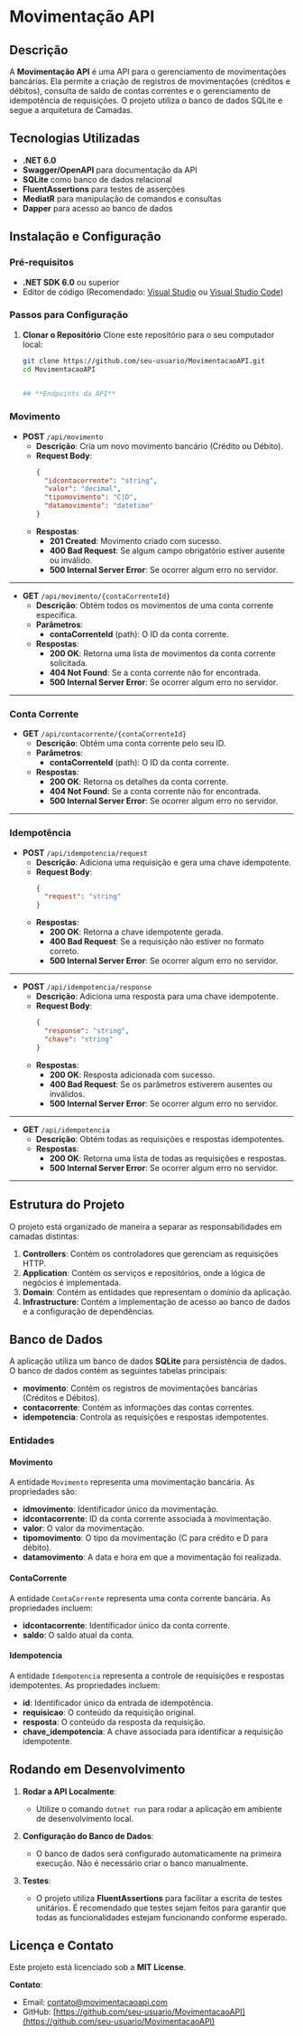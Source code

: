 # **Movimentação API**

## **Descrição**
A **Movimentação API** é uma API para o gerenciamento de movimentações bancárias. Ela permite a criação de registros de movimentações (créditos e débitos), consulta de saldo de contas correntes e o gerenciamento de idempotência de requisições. O projeto utiliza o banco de dados SQLite e segue a arquitetura de Camadas.

## **Tecnologias Utilizadas**
- **.NET 6.0**
- **Swagger/OpenAPI** para documentação da API
- **SQLite** como banco de dados relacional
- **FluentAssertions** para testes de asserções
- **MediatR** para manipulação de comandos e consultas
- **Dapper** para acesso ao banco de dados

## **Instalação e Configuração**

### **Pré-requisitos**
- **.NET SDK 6.0** ou superior
- Editor de código (Recomendado: [Visual Studio](https://visualstudio.microsoft.com/) ou [Visual Studio Code](https://code.visualstudio.com/))

### **Passos para Configuração**

1. **Clonar o Repositório**
   Clone este repositório para o seu computador local:

   ```bash
   git clone https://github.com/seu-usuario/MovimentacaoAPI.git
   cd MovimentacaoAPI


   ## **Endpoints da API**

### **Movimento**

- **POST** `/api/movimento`
  - **Descrição**: Cria um novo movimento bancário (Crédito ou Débito).
  - **Request Body**: 
    ```json
    {
      "idcontacorrente": "string",
      "valor": "decimal",
      "tipomovimento": "C|D",
      "datamovimento": "datetime"
    }
    ```
  - **Respostas**:
    - **201 Created**: Movimento criado com sucesso.
    - **400 Bad Request**: Se algum campo obrigatório estiver ausente ou inválido.
    - **500 Internal Server Error**: Se ocorrer algum erro no servidor.

---

- **GET** `/api/movimento/{contaCorrenteId}`
  - **Descrição**: Obtém todos os movimentos de uma conta corrente específica.
  - **Parâmetros**:
    - **contaCorrenteId** (path): O ID da conta corrente.
  - **Respostas**:
    - **200 OK**: Retorna uma lista de movimentos da conta corrente solicitada.
    - **404 Not Found**: Se a conta corrente não for encontrada.
    - **500 Internal Server Error**: Se ocorrer algum erro no servidor.

---

### **Conta Corrente**

- **GET** `/api/contacorrente/{contaCorrenteId}`
  - **Descrição**: Obtém uma conta corrente pelo seu ID.
  - **Parâmetros**:
    - **contaCorrenteId** (path): O ID da conta corrente.
  - **Respostas**:
    - **200 OK**: Retorna os detalhes da conta corrente.
    - **404 Not Found**: Se a conta corrente não for encontrada.
    - **500 Internal Server Error**: Se ocorrer algum erro no servidor.

---

### **Idempotência**

- **POST** `/api/idempotencia/request`
  - **Descrição**: Adiciona uma requisição e gera uma chave idempotente.
  - **Request Body**: 
    ```json
    {
      "request": "string"
    }
    ```
  - **Respostas**:
    - **200 OK**: Retorna a chave idempotente gerada.
    - **400 Bad Request**: Se a requisição não estiver no formato correto.
    - **500 Internal Server Error**: Se ocorrer algum erro no servidor.

---

- **POST** `/api/idempotencia/response`
  - **Descrição**: Adiciona uma resposta para uma chave idempotente.
  - **Request Body**: 
    ```json
    {
      "response": "string",
      "chave": "string"
    }
    ```
  - **Respostas**:
    - **200 OK**: Resposta adicionada com sucesso.
    - **400 Bad Request**: Se os parâmetros estiverem ausentes ou inválidos.
    - **500 Internal Server Error**: Se ocorrer algum erro no servidor.

---

- **GET** `/api/idempotencia`
  - **Descrição**: Obtém todas as requisições e respostas idempotentes.
  - **Respostas**:
    - **200 OK**: Retorna uma lista de todas as requisições e respostas.
    - **500 Internal Server Error**: Se ocorrer algum erro no servidor.

---

## **Estrutura do Projeto**

O projeto está organizado de maneira a separar as responsabilidades em camadas distintas:

1. **Controllers**: Contém os controladores que gerenciam as requisições HTTP.
2. **Application**: Contém os serviços e repositórios, onde a lógica de negócios é implementada.
3. **Domain**: Contém as entidades que representam o domínio da aplicação.
4. **Infrastructure**: Contém a implementação de acesso ao banco de dados e a configuração de dependências.

## **Banco de Dados**

A aplicação utiliza um banco de dados **SQLite** para persistência de dados. O banco de dados contém as seguintes tabelas principais:

- **movimento**: Contém os registros de movimentações bancárias (Créditos e Débitos).
- **contacorrente**: Contém as informações das contas correntes.
- **idempotencia**: Controla as requisições e respostas idempotentes.

### **Entidades**

#### **Movimento**
A entidade `Movimento` representa uma movimentação bancária. As propriedades são:

- **idmovimento**: Identificador único da movimentação.
- **idcontacorrente**: ID da conta corrente associada à movimentação.
- **valor**: O valor da movimentação.
- **tipomovimento**: O tipo da movimentação (C para crédito e D para débito).
- **datamovimento**: A data e hora em que a movimentação foi realizada.

#### **ContaCorrente**
A entidade `ContaCorrente` representa uma conta corrente bancária. As propriedades incluem:

- **idcontacorrente**: Identificador único da conta corrente.
- **saldo**: O saldo atual da conta.

#### **Idempotencia**
A entidade `Idempotencia` representa a controle de requisições e respostas idempotentes. As propriedades incluem:

- **id**: Identificador único da entrada de idempotência.
- **requisicao**: O conteúdo da requisição original.
- **resposta**: O conteúdo da resposta da requisição.
- **chave_idempotencia**: A chave associada para identificar a requisição idempotente.

## **Rodando em Desenvolvimento**

1. **Rodar a API Localmente**:
   - Utilize o comando `dotnet run` para rodar a aplicação em ambiente de desenvolvimento local.
   
2. **Configuração do Banco de Dados**:
   - O banco de dados será configurado automaticamente na primeira execução. Não é necessário criar o banco manualmente.

3. **Testes**:
   - O projeto utiliza **FluentAssertions** para facilitar a escrita de testes unitários. É recomendado que testes sejam feitos para garantir que todas as funcionalidades estejam funcionando conforme esperado.

## **Licença e Contato**

Este projeto está licenciado sob a **MIT License**.

**Contato**: 
- Email: [contato@movimentacaoapi.com](mailto:contato@movimentacaoapi.com)
- GitHub: [https://github.com/seu-usuario/MovimentacaoAPI](https://github.com/seu-usuario/MovimentacaoAPI)

